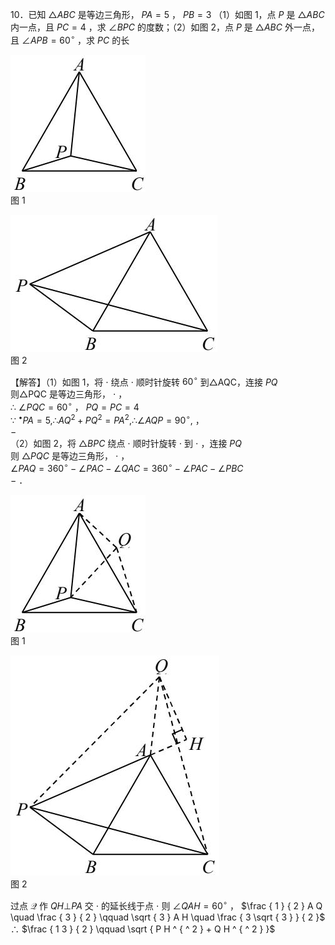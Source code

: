 10．已知 $\triangle A B C$ 是等边三角形， $P A = 5$ ， $P B { = } 3$ （1）如图 1，点 $P$ 是 $\triangle A B C$ 内一点，且 $P C { = } 4$ ，求 $\angle B P C$ 的度数；（2）如图 2，点 $P$ 是 $\triangle A B C$ 外一点，且 $\angle A P B { = } 6 0 ^ { \circ }$ ，求 $P C$ 的长

![](<../../qs_image_DB/专题1-1_一网打尽全等三角形模型_·十个模型（解析版）/cd94b37f985a82a5221fa9469ccdca3f78c8f1d4cbfcd5ab2aa3da660570b0d4.jpg>)  
图 1

![](<../../qs_image_DB/专题1-1_一网打尽全等三角形模型_·十个模型（解析版）/e09ab9dc645286276b4b797d3b4db9081d6f4ba778e4f0c2bf8553085618763b.jpg>)  
图 2

【解答】（1）如图 1，将 $\cdot$ 绕点 $\cdot$ 顺时针旋转 $6 0 ^ { \circ }$ 到△AQC，连接 $P Q$   
则△PQC 是等边三角形， $\cdot$ ，  
∴ $\angle P Q C = 6 0 ^ { \circ }$ ， $P Q { = } P C { = } 4$   
∵ $^ { \bullet } P A = 5 , \therefore A Q ^ { 2 } + P Q ^ { 2 } = P A ^ { 2 } , \therefore \angle A Q P = 9 0 ^ { \circ } ,$ ，  
$-$   
（2）如图 2，将 $\triangle B P C$ 绕点 $\cdot$ 顺时针旋转 $\cdot$ 到 $\cdot$ ，连接 $P Q$   
则 $\triangle P Q C$ 是等边三角形， $\cdot$ ，  
$\angle P A Q = 3 6 0 ^ { \circ } - \angle P A C - \angle Q A C = 3 6 0 ^ { \circ } - \angle P A C - \angle P B C$   
$-$ ．

![](<../../qs_image_DB/专题1-1_一网打尽全等三角形模型_·十个模型（解析版）/596c019da74b37fe6c1cb5eebab4e8898ebddfed64db638d40b6111ccaca894b.jpg>)  
图 1

![](<../../qs_image_DB/专题1-1_一网打尽全等三角形模型_·十个模型（解析版）/eaf284118630a37cd8233b69ccccd8390f4058914d47b6ec68d942b728556807.jpg>)  
图 2

过点 $\mathcal { Q }$ 作 $Q H \bot P A$ 交 $\cdot$ 的延长线于点 $\cdot$ 则 $\angle Q A H = 6 0 ^ { \circ }$ ， $\frac { 1 } { 2 } A Q \quad \frac { 3 } { 2 } \qquad \sqrt { 3 } A H \quad \frac { 3 \sqrt { 3 } } { 2 }$ ∴ $\frac { 1 3 } { 2 } \qquad \sqrt { P H ^ { ^ 2 } + Q H ^ { ^ 2 } }$
